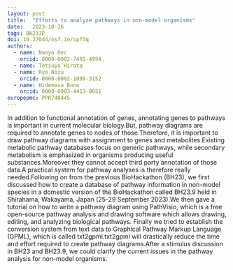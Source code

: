 ```yaml
---
layout: post
title:  "Efforts to analyze pathways in non-model organisms"
date:   2023-10-26
tags: BH23JP
doi: 10.37044/osf.io/spf3q
authors:
  - name: Naoya Oec
    orcid: 0000-0002-7491-4994
  - name: Tetsuya Hirota
  - name: Ryo Nozu
    orcid: 0000-0002-1099-3152
  - name: Hidemasa Bono
    orcid: 0000-0003-4413-0651
europepmc: PPR748445
---
```


In addition to functional annotation of genes, annotating genes to pathways is important in current molecular biology.But, pathway diagrams are required to annotate genes to nodes of those.Therefore, it is important to draw pathway diagrams with assignment to genes and metabolites.Existing metabolic pathway databases focus on generic pathways, while secondary metabolism is emphasized in organisms producing useful substances.Moreover they cannot accept third party annotation of those data.A practical system for pathway analyses is therefore really needed.Following on from the previous BioHackathon (BH23), we first discussed how to create a database of pathway information in non-model species in a domestic version of the BioHackathon called BH23.9 held in Shirahama, Wakayama, Japan (25-29 September 2023).We then gave a tutorial on how to write a pathway diagram using PathVisio, which is a free open-source pathway analysis and drawing software which allows drawing, editing, and analyzing biological pathways. Finally we tried to establish the conversion system from text data to Graphical Pathway Markup Language (GPML), which is called txt2gpml.txt2gpml will drastically reduce the time and effort required to create pathway diagrams.After a stimulus discussion in BH23 and BH23.9, we could clarify the current issues in the pathway analysis for non-model organisms.

